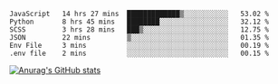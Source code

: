 <!--START_SECTION:waka-->

```text
JavaScript   14 hrs 27 mins  █████████████▒░░░░░░░░░░░   53.02 %
Python       8 hrs 45 mins   ████████░░░░░░░░░░░░░░░░░   32.12 %
SCSS         3 hrs 28 mins   ███▒░░░░░░░░░░░░░░░░░░░░░   12.75 %
JSON         22 mins         ▒░░░░░░░░░░░░░░░░░░░░░░░░   01.35 %
Env File     3 mins          ░░░░░░░░░░░░░░░░░░░░░░░░░   00.19 %
.env file    2 mins          ░░░░░░░░░░░░░░░░░░░░░░░░░   00.15 %
```

<!--END_SECTION:waka-->

[![Anurag's GitHub stats](https://github-readme-stats.vercel.app/api?username=FelipeRistow&count_private=true&theme=synthwave)](https://github.com/anuraghazra/github-readme-stats)
